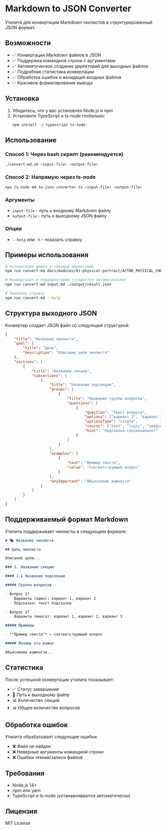 # Markdown to JSON Converter

Утилита для конвертации Markdown чеклистов в структурированный JSON формат.

## Возможности

- ✅ Конвертация Markdown файлов в JSON
- ✅ Поддержка командной строки с аргументами
- ✅ Автоматическое создание директорий для выходных файлов
- ✅ Подробная статистика конвертации
- ✅ Обработка ошибок и валидация входных файлов
- ✅ Красивое форматирование вывода

## Установка

1. Убедитесь, что у вас установлен Node.js и npm
2. Установите TypeScript и ts-node глобально:
   ```bash
   npm install -g typescript ts-node
   ```

## Использование

### Способ 1: Через bash скрипт (рекомендуется)

```bash
./convert-md.sh <input-file> <output-file>
```

### Способ 2: Напрямую через ts-node

```bash
npx ts-node md-to-json-converter.ts <input-file> <output-file>
```

### Аргументы

- `input-file` - путь к входному Markdown файлу
- `output-file` - путь к выходному JSON файлу

### Опции

- `--help` или `-h` - показать справку

## Примеры использования

```bash
# Конвертация файла в текущую директорию
npm run convert-md docs/modules/01-physical-portrait/ACTOR_PHYSICAL_CHECKLIST.md output.json

# Конвертация в поддиректорию (создастся автоматически)
npm run convert-md input.md ./output/result.json

# Показать справку
npm run convert-md --help
```

## Структура выходного JSON

Конвертер создает JSON файл со следующей структурой:

```json
{
    "title": "Название чеклиста",
    "goal": {
        "title": "Цель",
        "description": "Описание цели чеклиста"
    },
    "sections": [
        {
            "title": "Название секции",
            "subsections": [
                {
                    "title": "Название подсекции",
                    "groups": [
                        {
                            "title": "Название группы вопросов",
                            "questions": [
                                {
                                    "question": "Текст вопроса",
                                    "options": ["вариант 1", "вариант 2", "свой вариант"],
                                    "optionsType": "single",
                                    "source": ["text", "logic", "imagination"],
                                    "hint": "Подсказка (опционально)"
                                }
                            ]
                        }
                    ],
                    "examples": [
                        {
                            "text": "Пример текста",
                            "value": "Соответствующий вопрос"
                        }
                    ],
                    "whyImportant": "Объяснение важности"
                }
            ]
        }
    ]
}
```

## Поддерживаемый формат Markdown

Утилита поддерживает чеклисты в следующем формате:

```markdown
# 🎭 Название чеклиста

## Цель чеклиста

Описание цели...

### 1. Название секции

#### 1.1 Название подсекции

##### Группа вопросов

- Вопрос 1?
  - Варианты (один): вариант 1, вариант 2
  - Подсказка: текст подсказки

- Вопрос 2?
  - Варианты (много): вариант 1, вариант 2, вариант 3

##### Примеры

- *"Пример текста"* → соответствующий вопрос

##### Почему это важно

Объяснение важности...
```

## Статистика

После успешной конвертации утилита показывает:

- ✅ Статус завершения
- 📁 Путь к выходному файлу
- 📊 Количество секций
- 📊 Общее количество вопросов

## Обработка ошибок

Утилита обрабатывает следующие ошибки:

- ❌ Файл не найден
- ❌ Неверные аргументы командной строки
- ❌ Ошибки чтения/записи файлов

## Требования

- Node.js 14+
- npm или yarn
- TypeScript и ts-node (устанавливаются автоматически)

## Лицензия

MIT License 
